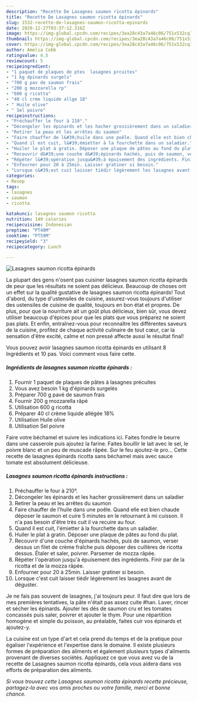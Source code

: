 ```yaml
---
description: "Recette De Lasagnes saumon ricotta épinards"
title: "Recette De Lasagnes saumon ricotta épinards"
slug: 1532-recette-de-lasagnes-saumon-ricotta-epinards
date: 2020-12-27T03:37:12.316Z
image: https://img-global.cpcdn.com/recipes/3ea28c43a7a46c06/751x532cq70/lasagnes-saumon-ricotta-epinards-photo-principale-de-la-recette.jpg
thumbnail: https://img-global.cpcdn.com/recipes/3ea28c43a7a46c06/751x532cq70/lasagnes-saumon-ricotta-epinards-photo-principale-de-la-recette.jpg
cover: https://img-global.cpcdn.com/recipes/3ea28c43a7a46c06/751x532cq70/lasagnes-saumon-ricotta-epinards-photo-principale-de-la-recette.jpg
author: Amelia Cobb
ratingvalue: 4.5
reviewcount: 5
recipeingredient:
- "1 paquet de plaques de ptes  lasagnes prcuites"
- "1 kg dpinards surgels"
- "700 g pav de saumon frais"
- "200 g mozzarella rp"
- "600 g ricotta"
- "40 cl crme liquide allge 18"
- " Huile olive"
- " Sel poivre"
recipeinstructions:
- "Préchauffer le four à 210°."
- "Décongeler les épinards et les hacher grossièrement dans un saladier"
- "Retirer la peau et les arrêtes du saumon"
- "Faire chauffer de l&#39;huile dans une poêle. Quand elle est bien chaude déposer le saumon et cuire 5 minutes en le retournant à mi cuisson. Il n&#39;a pas besoin d&#39;être très cuit il va recuire au four."
- "Quand il est cuit, l&#39;émietter à la fourchette dans un saladier."
- "Huiler le plat à gratin. Déposer une plaque de pâtes au fond du plat."
- "Recouvrir d&#39;une couche d&#39;épinards hachés, puis de saumon, verser dessus un filet de crème fraîche puis déposer des cuillères de ricotta dessus. Étaler et saler, poivrer. Parsemer de mozza râpée."
- "Répéter l&#39;opération jusqu&#39;à épuisement des ingrédients. Finir par de la ricotta et de la mozza râpée."
- "Enfourner pour 20 à 25min. Laisser gratiner si besoin."
- "Lorsque c&#39;est cuit laisser tiédir légèrement les lasagnes avant de déguster."
categories:
- Resep
tags:
- lasagnes
- saumon
- ricotta

katakunci: lasagnes saumon ricotta 
nutrition: 149 calories
recipecuisine: Indonesian
preptime: "PT40M"
cooktime: "PT59M"
recipeyield: "3"
recipecategory: Lunch

---
```



![Lasagnes saumon ricotta épinards](https://img-global.cpcdn.com/recipes/3ea28c43a7a46c06/751x532cq70/lasagnes-saumon-ricotta-epinards-photo-principale-de-la-recette.jpg)

La plupart des gens n'osent pas cuisiner lasagnes saumon ricotta épinards de peur que les résultats ne soient pas délicieux. Beaucoup de choses ont un effet sur la qualité gustative de lasagnes saumon ricotta épinards! Tout d'abord, du type d'ustensiles de cuisine, assurez-vous toujours d'utiliser des ustensiles de cuisine de qualité, toujours en bon état et propres. De plus, pour que la nourriture ait un goût plus délicieux, bien sûr, vous devez utiliser beaucoup d'épices pour que les plats que vous préparez ne soient pas plats. Et enfin, entraînez-vous pour reconnaître les différentes saveurs de la cuisine, profitez de chaque activité culinaire de tout cœur, car la sensation d'être excité, calme et non pressé affecte aussi le résultat final!

<!--inarticleads1-->

Vous pouvez avoir lasagnes saumon ricotta épinards en utilisant 8 Ingrédients et 10 pas. Voici comment vous faire cette.

##### Ingrédients de lasagnes saumon ricotta épinards :

1. Fournir 1 paquet de plaques de pâtes à lasagnes précuites
1. Vous avez besoin 1 kg d&#39;épinards surgelés
1. Préparer 700 g pavé de saumon frais
1. Fournir 200 g mozzarella râpé
1. Utilisation 600 g ricotta
1. Préparer 40 cl crème liquide allégée 18%
1. Utilisation  Huile olive
1. Utilisation  Sel poivre


Faire votre béchamel et suivre les indications ici. Faites fondre le beurre dans une casserole puis ajoutez la farine. Faites bouillir le lait avec le sel, le poivre blanc et un peu de muscade râpée. Sur le feu ajoutez-le pro… Cette recette de lasagnes épinards ricotta sans béchamel mais avec sauce tomate est absolument délicieuse. 

<!--inarticleads2-->

##### Lasagnes saumon ricotta épinards instructions :

1. Préchauffer le four à 210°.
1. Décongeler les épinards et les hacher grossièrement dans un saladier
1. Retirer la peau et les arrêtes du saumon
1. Faire chauffer de l&#39;huile dans une poêle. Quand elle est bien chaude déposer le saumon et cuire 5 minutes en le retournant à mi cuisson. Il n&#39;a pas besoin d&#39;être très cuit il va recuire au four.
1. Quand il est cuit, l&#39;émietter à la fourchette dans un saladier.
1. Huiler le plat à gratin. Déposer une plaque de pâtes au fond du plat.
1. Recouvrir d&#39;une couche d&#39;épinards hachés, puis de saumon, verser dessus un filet de crème fraîche puis déposer des cuillères de ricotta dessus. Étaler et saler, poivrer. Parsemer de mozza râpée.
1. Répéter l&#39;opération jusqu&#39;à épuisement des ingrédients. Finir par de la ricotta et de la mozza râpée.
1. Enfourner pour 20 à 25min. Laisser gratiner si besoin.
1. Lorsque c&#39;est cuit laisser tiédir légèrement les lasagnes avant de déguster.


Je ne fais pas souvent de lasagnes, j&#39;ai toujours peur. Il faut dire que lors de mes premières tentatives, la pâte n&#39;était pas assez cuite #han. Laver, rincer et sécher les épinards. Ajouter les dés de saumon cru et les tomates concassés puis saler, poivrer et ajouter le thym. Pour une répartition homogène et simple du poisson, au préalable, faites cuir vos épinards et ajoutez-y. 

<!--inarticleads1-->

<p>
La cuisine est un type d'art et cela prend du temps et de la pratique pour égaliser l'expérience et l'expertise dans le domaine. Il existe plusieurs formes de préparation des aliments et également plusieurs types d'aliments provenant de diverses sociétés. Appliquez ce que vous avez vu de la recette de Lasagnes saumon ricotta épinards, cela vous aidera dans vos efforts de préparation des aliments.
</p>

<p>
<i>Si vous trouvez cette Lasagnes saumon ricotta épinards recette précieuse, partagez-la avec vos amis proches ou votre famille, merci et bonne chance.</i>
</p>
